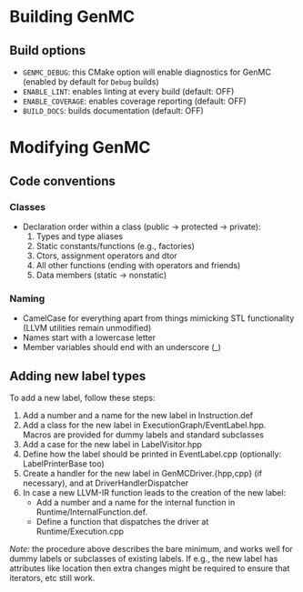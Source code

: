 # Building GenMC

## Build options

 - `GENMC_DEBUG`: this CMake option will enable diagnostics for GenMC (enabled by default for `Debug` builds)
 - `ENABLE_LINT`: enables linting at every build (default: OFF)
 - `ENABLE_COVERAGE`: enables coverage reporting (default: OFF)
 - `BUILD_DOCS`: builds documentation (default: OFF)

# Modifying GenMC

## Code conventions

### Classes

- Declaration order within a class (public -> protected -> private):
  1. Types and type aliases
  2. Static constants/functions (e.g., factories)
  3. Ctors, assignment operators and dtor
  4. All other functions (ending with operators and friends)
  5. Data members (static -> nonstatic)

### Naming

- CamelCase for everything apart from things mimicking STL
  functionality (LLVM utilities remain unmodified)
- Names start with a lowercase letter
- Member variables should end with an underscore (_)

## Adding new label types

To add a new label, follow these steps:

1. Add a number and a name for the new label in Instruction.def
2. Add a class for the new label in ExecutionGraph/EventLabel.hpp.
   Macros are provided for dummy labels and standard subclasses
3. Add a case for the new label in LabelVisitor.hpp
4. Define how the label should be printed in EventLabel.cpp
   (optionally: LabelPrinterBase too)
5. Create a handler for the new label in GenMCDriver.{hpp,cpp}
   (if necessary), and at DriverHandlerDispatcher
6. In case a new LLVM-IR function leads to the creation of
   the new label:
   - Add a number and a name for the internal function in
   Runtime/InternalFunction.def.
   - Define a function that dispatches the driver at
   Runtime/Execution.cpp

*Note:* the procedure above describes the bare minimum, and works well
for dummy labels or subclasses of existing labels. If e.g., the new
label has attributes like location then extra changes might be
required to ensure that iterators, etc still work.
